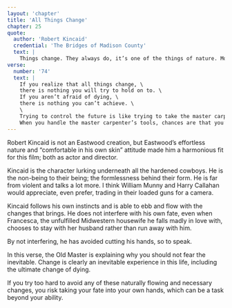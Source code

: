 ```yaml
---
layout: 'chapter'
title: 'All Things Change'
chapter: 25
quote:
  author: 'Robert Kincaid'
  credential: 'The Bridges of Madison County'
  text: |
    Things change. They always do, it’s one of the things of nature. Most people are afraid of change, but if you look at it as something you can always count on, then it can be a comfort.
verse:
  number: '74'
  text: |
    If you realize that all things change, \
    there is nothing you will try to hold on to. \
    If you aren’t afraid of dying, \
    there is nothing you can’t achieve. \
    \
    Trying to control the future is like trying to take the master carpenter’s place. \
    When you handle the master carpenter’s tools, chances are that you’ll cut your hand.
---
```


Robert Kincaid is not an Eastwood creation, but Eastwood’s effortless nature and “comfortable in his own skin” attitude made him a harmonious fit for this film; both as actor and director.

Kincaid is the character lurking underneath all the hardened cowboys. He is the non-being to their being; the formlessness behind their form. He is far from violent and talks a lot more. I think William Munny and Harry Callahan would appreciate, even prefer, trading in their loaded guns for a camera.

Kincaid follows his own instincts and is able to ebb and flow with the changes that brings. He does not interfere with his own fate, even when Francesca, the unfulfilled Midwestern housewife he falls madly in love with, chooses to stay with her husband rather than run away with him.

By not interfering, he has avoided cutting his hands, so to speak.

In this verse, the Old Master is explaining why you should not fear the inevitable. Change is clearly an inevitable experience in this life, including the ultimate change of dying.

If you try too hard to avoid any of these naturally flowing and necessary changes, you risk taking your fate into your own hands, which can be a task beyond your ability.